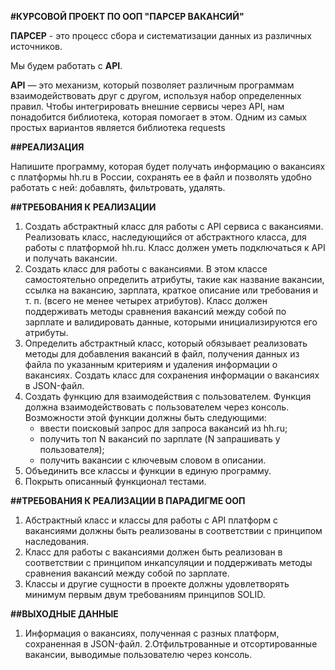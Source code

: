 **#КУРСОВОЙ ПРОЕКТ ПО ООП "ПАРСЕР ВАКАНСИЙ"**

**ПАРСЕР** - это процесс сбора и систематизации данных из различных источников.

Mы будем работать с **API**.

**API** — это механизм, который позволяет различным программам взаимодействовать друг с другом, используя набор определенных правил.
Чтобы интегрировать внешние сервисы через API, нам понадобится библиотека, которая помогает в этом. Одним из самых простых вариантов является библиотека 
requests

**##РЕАЛИЗАЦИЯ**

Напишите программу, которая будет получать информацию о вакансиях с платформы hh.ru в России, сохранять ее в файл и позволять удобно работать с ней: добавлять, фильтровать, удалять.

**##ТРЕБОВАНИЯ К РЕАЛИЗАЦИИ**

1. Создать абстрактный класс для работы с API сервиса с вакансиями. Реализовать класс, наследующийся от абстрактного класса, для работы с платформой hh.ru. Класс должен уметь подключаться к API и получать вакансии.
2. Создать класс для работы с вакансиями. В этом классе самостоятельно определить атрибуты, такие как название вакансии, ссылка на вакансию, зарплата, краткое описание или требования и т. п. (всего не менее четырех атрибутов). Класс должен поддерживать методы сравнения вакансий между собой по зарплате и валидировать данные, которыми инициализируются его атрибуты.
3. Определить абстрактный класс, который обязывает реализовать методы для добавления вакансий в файл, получения данных из файла по указанным критериям и удаления информации о вакансиях. Создать класс для сохранения информации о вакансиях в JSON-файл. 
4. Создать функцию для взаимодействия с пользователем. Функция должна взаимодействовать с пользователем через консоль. Возможности этой функции должны быть следующими:
     - ввести поисковый запрос для запроса вакансий из hh.ru;
     - получить топ N вакансий по зарплате (N запрашивать у пользователя);
     - получить вакансии с ключевым словом в описании.
5. Объединить все классы и функции в единую программу.
6. Покрыть описанный функционал тестами.
   
**##ТРЕБОВАНИЯ К РЕАЛИЗАЦИИ В ПАРАДИГМЕ ООП**

1. Абстрактный класс и классы для работы с API платформ с вакансиями должны быть реализованы в соответствии с принципом наследования.
2. Класс для работы с вакансиями должен быть реализован в соответствии с принципом инкапсуляции и поддерживать методы сравнения вакансий между собой по зарплате.
3. Классы и другие сущности в проекте должны удовлетворять минимум первым двум требованиям принципов SOLID.
   
**##ВЫХОДНЫЕ ДАННЫЕ**

1. Информация о вакансиях, полученная с разных платформ, сохраненная в JSON-файл.
2.Отфильтрованные и отсортированные вакансии, выводимые пользователю через консоль.
